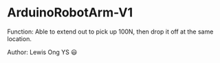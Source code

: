 # ArduinoRobotArm-V1
Function: Able to extend out to pick up 100N, then drop it off at the same location.

Author: Lewis Ong YS 😃
